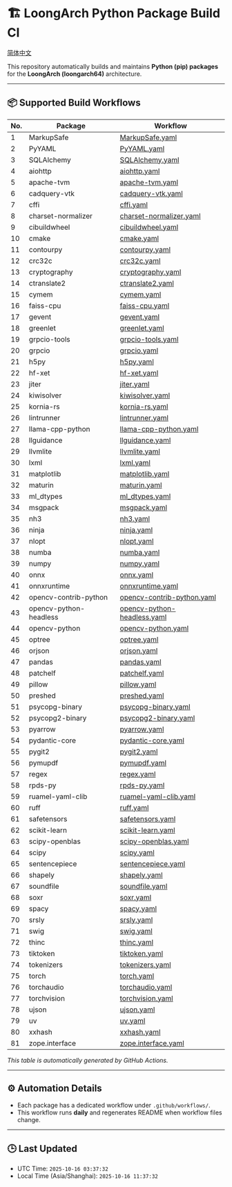 # 🏗️ LoongArch Python Package Build CI

[简体中文](./README_zh.md)

This repository automatically builds and maintains **Python (pip) packages** for the **LoongArch (loongarch64)** architecture.

---

## 📦 Supported Build Workflows

| No. | Package | Workflow |
|-----|----------|-----------|
| 1 | MarkupSafe | [MarkupSafe.yaml](https://github.com/yzewei/pypi/blob/main/.github/workflows/MarkupSafe.yaml) |
| 2 | PyYAML | [PyYAML.yaml](https://github.com/yzewei/pypi/blob/main/.github/workflows/PyYAML.yaml) |
| 3 | SQLAlchemy | [SQLAlchemy.yaml](https://github.com/yzewei/pypi/blob/main/.github/workflows/SQLAlchemy.yaml) |
| 4 | aiohttp | [aiohttp.yaml](https://github.com/yzewei/pypi/blob/main/.github/workflows/aiohttp.yaml) |
| 5 | apache-tvm | [apache-tvm.yaml](https://github.com/yzewei/pypi/blob/main/.github/workflows/apache-tvm.yaml) |
| 6 | cadquery-vtk | [cadquery-vtk.yaml](https://github.com/yzewei/pypi/blob/main/.github/workflows/cadquery-vtk.yaml) |
| 7 | cffi | [cffi.yaml](https://github.com/yzewei/pypi/blob/main/.github/workflows/cffi.yaml) |
| 8 | charset-normalizer | [charset-normalizer.yaml](https://github.com/yzewei/pypi/blob/main/.github/workflows/charset-normalizer.yaml) |
| 9 | cibuildwheel | [cibuildwheel.yaml](https://github.com/yzewei/pypi/blob/main/.github/workflows/cibuildwheel.yaml) |
| 10 | cmake | [cmake.yaml](https://github.com/yzewei/pypi/blob/main/.github/workflows/cmake.yaml) |
| 11 | contourpy | [contourpy.yaml](https://github.com/yzewei/pypi/blob/main/.github/workflows/contourpy.yaml) |
| 12 | crc32c | [crc32c.yaml](https://github.com/yzewei/pypi/blob/main/.github/workflows/crc32c.yaml) |
| 13 | cryptography | [cryptography.yaml](https://github.com/yzewei/pypi/blob/main/.github/workflows/cryptography.yaml) |
| 14 | ctranslate2 | [ctranslate2.yaml](https://github.com/yzewei/pypi/blob/main/.github/workflows/ctranslate2.yaml) |
| 15 | cymem | [cymem.yaml](https://github.com/yzewei/pypi/blob/main/.github/workflows/cymem.yaml) |
| 16 | faiss-cpu | [faiss-cpu.yaml](https://github.com/yzewei/pypi/blob/main/.github/workflows/faiss-cpu.yaml) |
| 17 | gevent | [gevent.yaml](https://github.com/yzewei/pypi/blob/main/.github/workflows/gevent.yaml) |
| 18 | greenlet | [greenlet.yaml](https://github.com/yzewei/pypi/blob/main/.github/workflows/greenlet.yaml) |
| 19 | grpcio-tools | [grpcio-tools.yaml](https://github.com/yzewei/pypi/blob/main/.github/workflows/grpcio-tools.yaml) |
| 20 | grpcio | [grpcio.yaml](https://github.com/yzewei/pypi/blob/main/.github/workflows/grpcio.yaml) |
| 21 | h5py | [h5py.yaml](https://github.com/yzewei/pypi/blob/main/.github/workflows/h5py.yaml) |
| 22 | hf-xet | [hf-xet.yaml](https://github.com/yzewei/pypi/blob/main/.github/workflows/hf-xet.yaml) |
| 23 | jiter | [jiter.yaml](https://github.com/yzewei/pypi/blob/main/.github/workflows/jiter.yaml) |
| 24 | kiwisolver | [kiwisolver.yaml](https://github.com/yzewei/pypi/blob/main/.github/workflows/kiwisolver.yaml) |
| 25 | kornia-rs | [kornia-rs.yaml](https://github.com/yzewei/pypi/blob/main/.github/workflows/kornia-rs.yaml) |
| 26 | lintrunner | [lintrunner.yaml](https://github.com/yzewei/pypi/blob/main/.github/workflows/lintrunner.yaml) |
| 27 | llama-cpp-python | [llama-cpp-python.yaml](https://github.com/yzewei/pypi/blob/main/.github/workflows/llama-cpp-python.yaml) |
| 28 | llguidance | [llguidance.yaml](https://github.com/yzewei/pypi/blob/main/.github/workflows/llguidance.yaml) |
| 29 | llvmlite | [llvmlite.yaml](https://github.com/yzewei/pypi/blob/main/.github/workflows/llvmlite.yaml) |
| 30 | lxml | [lxml.yaml](https://github.com/yzewei/pypi/blob/main/.github/workflows/lxml.yaml) |
| 31 | matplotlib | [matplotlib.yaml](https://github.com/yzewei/pypi/blob/main/.github/workflows/matplotlib.yaml) |
| 32 | maturin | [maturin.yaml](https://github.com/yzewei/pypi/blob/main/.github/workflows/maturin.yaml) |
| 33 | ml_dtypes | [ml_dtypes.yaml](https://github.com/yzewei/pypi/blob/main/.github/workflows/ml_dtypes.yaml) |
| 34 | msgpack | [msgpack.yaml](https://github.com/yzewei/pypi/blob/main/.github/workflows/msgpack.yaml) |
| 35 | nh3 | [nh3.yaml](https://github.com/yzewei/pypi/blob/main/.github/workflows/nh3.yaml) |
| 36 | ninja | [ninja.yaml](https://github.com/yzewei/pypi/blob/main/.github/workflows/ninja.yaml) |
| 37 | nlopt | [nlopt.yaml](https://github.com/yzewei/pypi/blob/main/.github/workflows/nlopt.yaml) |
| 38 | numba | [numba.yaml](https://github.com/yzewei/pypi/blob/main/.github/workflows/numba.yaml) |
| 39 | numpy | [numpy.yaml](https://github.com/yzewei/pypi/blob/main/.github/workflows/numpy.yaml) |
| 40 | onnx | [onnx.yaml](https://github.com/yzewei/pypi/blob/main/.github/workflows/onnx.yaml) |
| 41 | onnxruntime | [onnxruntime.yaml](https://github.com/yzewei/pypi/blob/main/.github/workflows/onnxruntime.yaml) |
| 42 | opencv-contrib-python | [opencv-contrib-python.yaml](https://github.com/yzewei/pypi/blob/main/.github/workflows/opencv-contrib-python.yaml) |
| 43 | opencv-python-headless | [opencv-python-headless.yaml](https://github.com/yzewei/pypi/blob/main/.github/workflows/opencv-python-headless.yaml) |
| 44 | opencv-python | [opencv-python.yaml](https://github.com/yzewei/pypi/blob/main/.github/workflows/opencv-python.yaml) |
| 45 | optree | [optree.yaml](https://github.com/yzewei/pypi/blob/main/.github/workflows/optree.yaml) |
| 46 | orjson | [orjson.yaml](https://github.com/yzewei/pypi/blob/main/.github/workflows/orjson.yaml) |
| 47 | pandas | [pandas.yaml](https://github.com/yzewei/pypi/blob/main/.github/workflows/pandas.yaml) |
| 48 | patchelf | [patchelf.yaml](https://github.com/yzewei/pypi/blob/main/.github/workflows/patchelf.yaml) |
| 49 | pillow | [pillow.yaml](https://github.com/yzewei/pypi/blob/main/.github/workflows/pillow.yaml) |
| 50 | preshed | [preshed.yaml](https://github.com/yzewei/pypi/blob/main/.github/workflows/preshed.yaml) |
| 51 | psycopg-binary | [psycopg-binary.yaml](https://github.com/yzewei/pypi/blob/main/.github/workflows/psycopg-binary.yaml) |
| 52 | psycopg2-binary | [psycopg2-binary.yaml](https://github.com/yzewei/pypi/blob/main/.github/workflows/psycopg2-binary.yaml) |
| 53 | pyarrow | [pyarrow.yaml](https://github.com/yzewei/pypi/blob/main/.github/workflows/pyarrow.yaml) |
| 54 | pydantic-core | [pydantic-core.yaml](https://github.com/yzewei/pypi/blob/main/.github/workflows/pydantic-core.yaml) |
| 55 | pygit2 | [pygit2.yaml](https://github.com/yzewei/pypi/blob/main/.github/workflows/pygit2.yaml) |
| 56 | pymupdf | [pymupdf.yaml](https://github.com/yzewei/pypi/blob/main/.github/workflows/pymupdf.yaml) |
| 57 | regex | [regex.yaml](https://github.com/yzewei/pypi/blob/main/.github/workflows/regex.yaml) |
| 58 | rpds-py | [rpds-py.yaml](https://github.com/yzewei/pypi/blob/main/.github/workflows/rpds-py.yaml) |
| 59 | ruamel-yaml-clib | [ruamel-yaml-clib.yaml](https://github.com/yzewei/pypi/blob/main/.github/workflows/ruamel-yaml-clib.yaml) |
| 60 | ruff | [ruff.yaml](https://github.com/yzewei/pypi/blob/main/.github/workflows/ruff.yaml) |
| 61 | safetensors | [safetensors.yaml](https://github.com/yzewei/pypi/blob/main/.github/workflows/safetensors.yaml) |
| 62 | scikit-learn | [scikit-learn.yaml](https://github.com/yzewei/pypi/blob/main/.github/workflows/scikit-learn.yaml) |
| 63 | scipy-openblas | [scipy-openblas.yaml](https://github.com/yzewei/pypi/blob/main/.github/workflows/scipy-openblas.yaml) |
| 64 | scipy | [scipy.yaml](https://github.com/yzewei/pypi/blob/main/.github/workflows/scipy.yaml) |
| 65 | sentencepiece | [sentencepiece.yaml](https://github.com/yzewei/pypi/blob/main/.github/workflows/sentencepiece.yaml) |
| 66 | shapely | [shapely.yaml](https://github.com/yzewei/pypi/blob/main/.github/workflows/shapely.yaml) |
| 67 | soundfile | [soundfile.yaml](https://github.com/yzewei/pypi/blob/main/.github/workflows/soundfile.yaml) |
| 68 | soxr | [soxr.yaml](https://github.com/yzewei/pypi/blob/main/.github/workflows/soxr.yaml) |
| 69 | spacy | [spacy.yaml](https://github.com/yzewei/pypi/blob/main/.github/workflows/spacy.yaml) |
| 70 | srsly | [srsly.yaml](https://github.com/yzewei/pypi/blob/main/.github/workflows/srsly.yaml) |
| 71 | swig | [swig.yaml](https://github.com/yzewei/pypi/blob/main/.github/workflows/swig.yaml) |
| 72 | thinc | [thinc.yaml](https://github.com/yzewei/pypi/blob/main/.github/workflows/thinc.yaml) |
| 73 | tiktoken | [tiktoken.yaml](https://github.com/yzewei/pypi/blob/main/.github/workflows/tiktoken.yaml) |
| 74 | tokenizers | [tokenizers.yaml](https://github.com/yzewei/pypi/blob/main/.github/workflows/tokenizers.yaml) |
| 75 | torch | [torch.yaml](https://github.com/yzewei/pypi/blob/main/.github/workflows/torch.yaml) |
| 76 | torchaudio | [torchaudio.yaml](https://github.com/yzewei/pypi/blob/main/.github/workflows/torchaudio.yaml) |
| 77 | torchvision | [torchvision.yaml](https://github.com/yzewei/pypi/blob/main/.github/workflows/torchvision.yaml) |
| 78 | ujson | [ujson.yaml](https://github.com/yzewei/pypi/blob/main/.github/workflows/ujson.yaml) |
| 79 | uv | [uv.yaml](https://github.com/yzewei/pypi/blob/main/.github/workflows/uv.yaml) |
| 80 | xxhash | [xxhash.yaml](https://github.com/yzewei/pypi/blob/main/.github/workflows/xxhash.yaml) |
| 81 | zope.interface | [zope.interface.yaml](https://github.com/yzewei/pypi/blob/main/.github/workflows/zope.interface.yaml) |

_This table is automatically generated by GitHub Actions._

---

## ⚙️ Automation Details

- Each package has a dedicated workflow under `.github/workflows/`.
- This workflow runs **daily** and regenerates README when workflow files change.

---

## 🕒 Last Updated

- UTC Time: `2025-10-16 03:37:32`
- Local Time (Asia/Shanghai): `2025-10-16 11:37:32`
